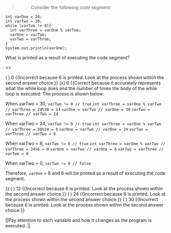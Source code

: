 >>Consider the following code segment:
<pre><code class="java language-java">int varOne = 24;
int varTwo = 30;
while (varTwo != 0){
  int varThree = varOne % varTwo;
  varOne = varTwo;
  varTwo = varThree;
}
System.out.println(varOne);
</code></pre>
<p>What is printed as a result of executing the code segment?</p><<

( ) 0 {{Incorrect because 6 is printed. Look at the process shown within the second answer choice.}}
(x) 6 {{Correct because it accurately represents what the while loop does and the number of times the body of the while loop is executed.
The process is shown below:
<p>When varTwo = 30,
<code>varTwo != 0 // true</code>
<code>int varThree = varOne % varTwo // varThree = 24%30 = 24</code>
<code>varOne = varTwo // varOne = 30</code>
<code>varTwo = varThree // varTwo = 24</code></p>
<p>When varTwo = 24,
<code>varTwo != 0 // true</code>
<code>int varThree = varOne % varTwo // varThree = 30%24 = 6</code>
<code>varOne = varTwo // varOne = 24</code>
<code>varTwo = varThree // varTwo = 6</code></p>
<p>When varTwo = 6,
<code>varTwo != 0 // true</code>
<code>int varThree = varOne % varTwo // varThree = 24%6 = 0</code>
<code>varOne = varTwo // varOne = 6</code>
<code>varTwo = varThree // varTwo = 0</code></p>
<p>When varTwo = 0,
<code>varTwo != 0 // false</code></p>
<p>Therefore, <code>varOne</code> = 6 and 6 will be printed as a result of executing the code segment.</p>}}
( ) 12 {{Incorrect because 6 is printed. Look at the process shown within the second answer choice.}}
( ) 24 {{Incorrect because 6 is printed. Look at the process shown within the second answer choice.}}
( ) 30 {{Incorrect because 6 is printed. Look at the process shown within the second answer choice.}}

||Pay attention to each variable and how it changes as the program is executed. ||
